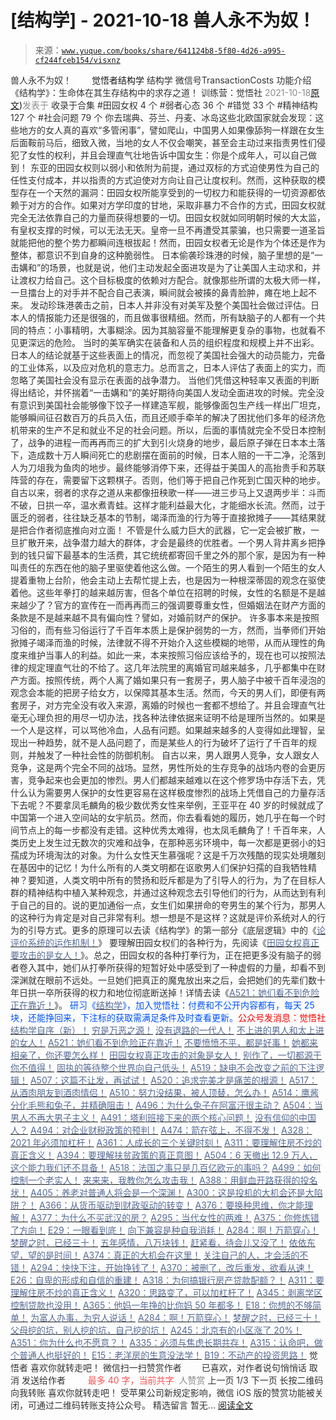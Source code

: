 # [结构学] - 2021-10-18 兽人永不为奴！

> 来源：[`www.yuque.com/books/share/641124b8-5f80-4d26-a995-cf244fceb154/visxnz`](https://www.yuque.com/books/share/641124b8-5f80-4d26-a995-cf244fceb154/visxnz)

<ne-p id="520f42f3293818f927861ebbd5b15da4_p_0" data-lake-id="520f42f3293818f927861ebbd5b15da4_p_0"><ne-text id="u3c6b8dd3" style="color: rgb(51, 51, 51);">兽人永不为奴！</ne-text></ne-p> <ne-p id="3ff80b0c8ef5c25623e9b7d49a14c474" data-lake-id="3ff80b0c8ef5c25623e9b7d49a14c474"><ne-text id="ud7c0ff13" ne-fontsize="12" style="color: rgb(255, 255, 255);">原创</ne-text><ne-text id="ufe15db97" ne-fontsize="14">觉悟者</ne-text><ne-text id="ucc3ebb41" ne-fontsize="14">结构学</ne-text></ne-p> <ne-p id="6ade3852e84237ad75d65e667bcfed18" data-lake-id="6ade3852e84237ad75d65e667bcfed18"><ne-text id="u732b73a6" ne-fontsize="14" ne-bold="true" style="color: rgb(51, 51, 51);">结构学</ne-text></ne-p> <ne-p id="43df2990cc1bcc92d724201f207c7580" data-lake-id="43df2990cc1bcc92d724201f207c7580"><ne-text id="ub15510b0" ne-fontsize="14" style="color: rgb(51, 51, 51);">微信号</ne-text><ne-text id="u3a22fb98" ne-fontsize="14" style="color: rgb(51, 51, 51);">TransactionCosts</ne-text></ne-p> <ne-p id="b098e22602286180ebcf5b7c87c00773" data-lake-id="b098e22602286180ebcf5b7c87c00773"><ne-text id="u1cc3f71d" ne-fontsize="14" style="color: rgb(51, 51, 51);">功能介绍</ne-text><ne-text id="u5978aa06" ne-fontsize="14" style="color: rgb(51, 51, 51);">《结构学》：生命体在其生存结构中的求存之道！ 训练营：觉悟社</ne-text></ne-p> <ne-p id="d5e77f1a22311ccedd16d0b57b4b9156" data-lake-id="d5e77f1a22311ccedd16d0b57b4b9156"><ne-text id="u03242433" style="color: rgb(140, 140, 140);">2021-10-18</ne-text>[<ne-text id="uc6230793" ne-fontsize="14">原文</ne-text>](https://mp.weixin.qq.com/s?__biz=MzIzMDYwOTM0Mg==&mid=2247486536&idx=1&sn=45ef6e757aaf3f91c2a9b2db7eeee714&chksm=e8b19499dfc61d8f7e95fb2acafd93a3db14b7862e725ed342d74ef776806aa08b017017df9d#rd))<ne-text id="u5ca29f77" ne-fontsize="14" style="color: rgb(140, 140, 140);">发表于</ne-text></ne-p> <ne-p id="ffee4561e463ba1b853b1f1b4dbe0429" data-lake-id="ffee4561e463ba1b853b1f1b4dbe0429"><ne-text id="u582823cd" style="color: rgb(51, 51, 51);">收录于合集</ne-text></ne-p> <ne-p id="3d9265c32a277775445be99f3f5b2800" data-lake-id="3d9265c32a277775445be99f3f5b2800"><ne-text id="ua49ccec0" style="color: rgb(51, 51, 51);">#田园女权 4 个</ne-text></ne-p> <ne-p id="cf5225cd1cb5fe2c78cf8839dc5373bf" data-lake-id="cf5225cd1cb5fe2c78cf8839dc5373bf"><ne-text id="ueee637e3" style="color: rgb(51, 51, 51);">#弱者心态 36 个</ne-text></ne-p> <ne-p id="7192ba4f74edb1f9dc65787d66d7aac5" data-lake-id="7192ba4f74edb1f9dc65787d66d7aac5"><ne-text id="uea1b1600" style="color: rgb(51, 51, 51);">#错觉 33 个</ne-text></ne-p> <ne-p id="e3c866c3d16d00aa6205ef4285011e97" data-lake-id="e3c866c3d16d00aa6205ef4285011e97"><ne-text id="ue6043298" style="color: rgb(51, 51, 51);">#精神结构 127 个</ne-text></ne-p> <ne-p id="57eb3c046230df6082e443563f266de6" data-lake-id="57eb3c046230df6082e443563f266de6"><ne-text id="u6cf0d543" style="color: rgb(51, 51, 51);">#社会问题 79 个</ne-text></ne-p> <ne-p id="905f2103afac5a86c20c18035016e0c7" data-lake-id="905f2103afac5a86c20c18035016e0c7"><ne-text id="u8549f7dc" style="color: rgb(51, 51, 51);">你去瑞典、芬兰、丹麦、冰岛这些北欧国家就会发现：这些地方的女人真的喜欢“多管闲事”，譬如爬山，中国男人如果像舔狗一样跟在女生后面鞍前马后，细致入微，当地的女人不仅会嘲笑，甚至会主动过来指责男性们侵犯了女性的权利，并且会理直气壮地告诉中国女生：你是个成年人，可以自己做到！</ne-text></ne-p> <ne-p id="47aee5661bf3eb9cb050980c519d67e2" data-lake-id="47aee5661bf3eb9cb050980c519d67e2"><ne-text id="u66a098b6" style="color: rgb(51, 51, 51);">东亚的田园女权则以弱小和依附为前提，通过双标的方式迫使男性为自己的任性支付成本，并以指责的方式迫使对方向让自己让度权利。然而，这种获取的模型存在一个天然的漏洞：田园女权所能享受到的一切权力和能获得的一切资源都依赖于对方的合作。如果对方学印度的甘地，采取非暴力不合作的方式，田园女权就完全无法依靠自己的力量而获得想要的一切。田园女权就如同明朝时候的大太监，有皇权支撑的时候，可以无法无天。皇帝一旦不再遭受其蒙骗，也只需要一道圣旨就能把他的整个势力都瞬间连根拔起！然而，田园女权者无论是作为个体还是作为整体，都意识不到自身的这种脆弱性。</ne-text></ne-p> <ne-p id="a0abc926f20a118f9a7e9aaacfa9e728" data-lake-id="a0abc926f20a118f9a7e9aaacfa9e728"><ne-text id="u9051dc45" style="color: rgb(51, 51, 51);">日本偷袭珍珠港的时候，脑子里想的是“一击媾和”的场景，也就是说，他们主动发起全面进攻是为了让美国人主动求和，并让渡权力给自己。这个目标极度的依赖对方配合。就像那些所谓的太极大师一样，一旦擂台上的对手并不配合自己表演，瞬间就会被揍的鼻青脸肿，瘫在地上起不来。</ne-text></ne-p> <ne-p id="fd8ebc5d98f19cd936e4a8f37fd5c14d" data-lake-id="fd8ebc5d98f19cd936e4a8f37fd5c14d"><ne-text id="ue8260612" style="color: rgb(51, 51, 51);">发动珍珠港袭击之前，日本人并非没有对美军及整个美国社会做过评估。日本人的情报能力还是很强的，而且做事很精细。然而，所有缺脑子的人都有一个共同的特点：小事精明，大事糊涂。因为其脑容量不能理解更复杂的事物，也就看不见更深远的危险。</ne-text></ne-p> <ne-p id="34665f90f95964ec62da71df8a5b5dd4" data-lake-id="34665f90f95964ec62da71df8a5b5dd4"><ne-text id="u3a235070" style="color: rgb(51, 51, 51);">当时的美军确实在装备和人员的组织程度和规模上并不出彩。日本人的结论就基于这些表面上的情况，而忽视了美国社会强大的动员能力，完备的工业体系，以及应对危机的意志力。总而言之，日本人评估了表面上的实力，而忽略了美国社会没有显示在表面的战争潜力。</ne-text></ne-p> <ne-p id="862fe00e4e73b8fcd2b6940dcdcbabe5" data-lake-id="862fe00e4e73b8fcd2b6940dcdcbabe5"><ne-text id="u18d44791" style="color: rgb(51, 51, 51);">当他们凭借这种轻率又表面的判断得出结论，并怀揣着“一击媾和”的美好期待向美国人发动全面进攻的时候。完全没有意识到美国社会能够像下饺子一样建造军舰，能够像面包生产线一样出厂坦克，能够瞬间征召数百万的兵员入伍，而且还顺手牵羊的解决了困扰他们多年的经济危机带来的生产不足和就业不足的社会问题。所以，后面的事情就完全不受日本控制了，战争的进程一而再再而三的扩大到引火烧身的地步，最后原子弹在日本本土落下，造成数十万人瞬间死亡的悲剧摆在面前的时候，日本人赔的一干二净，沦落到人为刀俎我为鱼肉的地步。最终能够消停下来，还得益于美国人的高抬贵手和苏联阵营的存在，需要留下这颗棋子。否则，他们等于把自己作死到亡国灭种的地步。</ne-text></ne-p> <ne-p id="789a71795100d9020d5a5076c8da14bb" data-lake-id="789a71795100d9020d5a5076c8da14bb"><ne-text id="ubcaba1a4" style="color: rgb(51, 51, 51);">自古以来，弱者的求存之道从来都像扭秧歌一样——进三步马上又退两步半：斗而不破，日拱一卒，温水煮青蛙。这样才能利益最大化，才能细水长流。然而，过于匮乏的弱者，往往缺乏基本的节制，竭泽而渔的行为等于直接掀摊子——其结果就是把合作者彻底推向对立面！</ne-text></ne-p> <ne-p id="259851213ded0ca26ba3b326de72fcab" data-lake-id="259851213ded0ca26ba3b326de72fcab"><ne-text id="u52b53b0f" style="color: rgb(51, 51, 51);">不管是什么威力巨大的武器，它一定会被扩散，一旦扩散开来，战争潜力越大的群体，才会是最终的优胜者。一个男人背井离乡把挣到的钱只留下最基本的生活费，其它统统都寄回千里之外的那个家，是因为有一种叫责任的东西在他的脑子里驱使着他这么做。一个陌生的男人看到一个陌生的女人提着重物上台阶，他会主动上去帮忙提上去，也是因为一种根深蒂固的观念在驱使着他。这些年拳打的越来越厉害，但各个单位在招聘的时候，女性的名额是不是越来越少了？官方的宣传在一而再再而三的强调要尊重女性，但婚姻法在财产方面的条款是不是越来越不具有偏向性？譬如，对婚前财产的保护。</ne-text></ne-p> <ne-p id="68d37addf7a422390876ea94821323d1" data-lake-id="68d37addf7a422390876ea94821323d1"><ne-text id="u12ef98c9" style="color: rgb(51, 51, 51);">许多事本来是按照习俗的，而有些习俗运行了千百年本质上是保护弱势的一方，然而，当拳师们开始掀摊子竭泽而渔的时候，法律就不得不开始介入这些模糊的地带，从而从理性的角度来维护当事人的利益。如此一来，本来按照习俗应该给予的，现在也可以按照法律的规定理直气壮的不给了。这几年法院里的离婚官司越来越多，几乎都集中在财产方面。按照传统，两个人离了婚如果只有一套房子，男人脑子中被千百年浸泡的观念会本能的把房子给女方，以保障其基本生活。然而，今天的男人们，即便有两套房子，对方完全没有收入来源，离婚的时候也一套都不想给了。并且会理直气壮毫无心理负担的用尽一切办法，找各种法律依据来证明不给是理所当然的。如果是一个人是这样，可以骂他冷血，人品有问题。如果越来越多的人变得如此理智，呈现出一种趋势，就不是人品问题了，而是某些人的行为破坏了运行了千百年的规则，并触发了一种社会性的防御机制。</ne-text></ne-p> <ne-p id="abc50ed33234a94d1199fd82516436ce" data-lake-id="abc50ed33234a94d1199fd82516436ce"><ne-text id="u606a34c5" style="color: rgb(51, 51, 51);">自古以来，男人跟男人竞争，女人跟女人竞争，这是两个完全不同的战场。显然，男性所处的生存竞争的战场内卷的会更厉害，竞争起来也会更加的惨烈。男人们都越来越难以在这个修罗场中存活下去，凭什么认为需要男人保护的女性更容易在这样极度惨烈的战场上凭借自己的力量存活下去呢？不要拿凤毛麟角的极少数优秀女性来举例，王亚平在 40 岁的时候就成了中国第一个进入空间站的女宇航员。然而，你去看看她的履历，她几乎在每一个时间节点上的每一步都没有走错。这种优秀太难得，也太凤毛麟角了！千百年来，人类历史上发生过无数次的灾难和战争，在那种恶劣环境中，每一次都是更弱小的妇孺成为环境淘汰的对象。为什么女性天生慕强呢？这是千万次残酷的现实处境雕刻在基因中的记忆！为什么所有的人类文明都在讴歌男人们保护妇孺的自我牺牲精神？要知道，人类文明中所有的赞扬和贬斥都是为了引导人的行为，为了在目标人群的精神结构中植入某种观念，并通过这种观念去引导他们的行为，从而达到有利于自己的目的。说的更加通俗一点，女生们如果拼命的夸男生的某个行为，那男人的这种行为肯定是对自己非常有利。想一想是不是这样？这就是评价系统对人的行为的引导方式。更多的原理可以去读《结构学》的第一部分《底层逻辑》中的《</ne-text>[<ne-text id="u07577eb5" style="color: rgb(87, 107, 149);">论评价系统的运作机制！</ne-text>](http://mp.weixin.qq.com/s?__biz=MzA3ODI4NTY4OQ==&mid=2247483710&idx=1&sn=2ed8b6363c318f66305632ccfdadeb87&chksm=9f445f28a833d63e0516a5103c32c0f0192e5813eac611b6de622b5465acf7de111fa6dc6d71&scene=21#wechat_redirect)<ne-text id="ub21dffb3" style="color: rgb(51, 51, 51);">》</ne-text></ne-p> <ne-p id="b4b6b098131a7d3e9da27bb09bd82a64" data-lake-id="b4b6b098131a7d3e9da27bb09bd82a64"><ne-text id="u8972ad63" style="color: rgb(51, 51, 51);">要理解田园女权们的各种行为，先阅读《</ne-text>[<ne-text id="ucd7a6b30" style="color: rgb(87, 107, 149);">田园女权真正要攻击的是女人！</ne-text>](http://mp.weixin.qq.com/s?__biz=MzAxNDk1NjI2Mw==&mid=2247487211&idx=1&sn=66dfa851bc5834349c01d97de1a6cd74&chksm=9b8a2d63acfda475f9544ecfc09ce9eaa83542649cc68d3cfd5f9a0ef4c61eb1e997157b0605&scene=21#wechat_redirect)<ne-text id="u51acfe1a" style="color: rgb(51, 51, 51);">》。总之，田园女权的各种打拳行为，正在把更多没有脑子的弱者卷入其中，她们从打拳所获得的短暂好处中感受到了一种虚假的力量，却看不到深渊就在眼前不远处。一旦她们把真正的魔鬼放出来之后，会把她们的先辈们数十年日拱一卒所获得的权力和地位彻底断送掉！详情去读《</ne-text>[<ne-text id="u78f469f0" style="color: rgb(87, 107, 149);">A521：她们看不到危险正在靠近！</ne-text>](http://mp.weixin.qq.com/s?__biz=MzIzMDYwOTM0Mg==&mid=2247486519&idx=1&sn=7520068e7c48a1681d579d115c2b86e8&chksm=e8b194e6dfc61df026b3e05bc3a7c14cd5a27fcb52592279d06186ac692d653c7f7c2b64f491&scene=21#wechat_redirect)<ne-text id="u89fb8f24" style="color: rgb(51, 51, 51);">》。</ne-text></ne-p> <ne-p id="40ccf6a0b77bb28919d15e80a4eb7be3" data-lake-id="40ccf6a0b77bb28919d15e80a4eb7be3"><ne-text id="u18b197ed" ne-bold="true" style="color: rgb(0, 82, 255);">研习《</ne-text>[<ne-text id="uec144856" ne-bold="true" style="color: rgb(87, 107, 149);">结构学</ne-text>](https://mp.weixin.qq.com/mp/appmsgalbum?action=getalbum&album_id=1318317199878225920&__biz=MzAxNDk1NjI2Mw==#wechat_redirect)<ne-text id="u08a2d057" ne-bold="true" style="color: rgb(0, 82, 255);">》，加入觉悟社：付费和不公开内容都有，每天 25 块，还能挣回来，下注标的获取需满足条件及时查看更新。</ne-text><ne-text id="ued3d86d7" ne-bold="true" style="color: rgb(255, 0, 0);">公众号发消息：觉悟社</ne-text></ne-p>  <ne-p id="cb8f20e1385cfcf7f0f9695633a61917" data-lake-id="cb8f20e1385cfcf7f0f9695633a61917"><ne-card data-card-name="image" data-card-type="inline" id="qqoeN" data-event-boundary="card" style="color: rgb(51, 51, 51);"><ne-p id="19a054a825e597b21049b3f4bfafa091" data-lake-id="19a054a825e597b21049b3f4bfafa091">[<ne-text id="u46411bc8" ne-bold="true" style="color: rgb(87, 107, 149);">结构学自序（新）！</ne-text>](http://mp.weixin.qq.com/s?__biz=MzIzMDYwOTM0Mg==&mid=2247485283&idx=1&sn=aa2b8554b8e5040f8f959636feaa06a3&chksm=e8b19fb2dfc616a430aa381b8da0815311244e694a69809cd92d0602ac34cfe5f1f419b3745e&scene=21#wechat_redirect)</ne-p> <ne-p id="f6c1c9032333ae01fdd830d4a4cacee2" data-lake-id="f6c1c9032333ae01fdd830d4a4cacee2">[<ne-text id="u82f852c7" style="color: rgb(87, 107, 149);">穷是万恶之源！</ne-text>](http://mp.weixin.qq.com/s?__biz=MzAxNDk1NjI2Mw==&mid=2247483823&idx=1&sn=e54ebe9891b302dc0bf1815c76ccf8b7&chksm=9b8a2227acfdab31a05e273addd9159d4b8263d58d3c58bf214841c8189157519719c3427306&scene=21#wechat_redirect)</ne-p> <ne-p id="2aa542ac7319beb7f087bc61a94f5fa6" data-lake-id="2aa542ac7319beb7f087bc61a94f5fa6">[<ne-text id="u4db026fe" style="color: rgb(87, 107, 149);">没有退路的一代人！</ne-text>](http://mp.weixin.qq.com/s?__biz=MzAxNDk1NjI2Mw==&mid=2247486533&idx=1&sn=a0d5cce0656aad467148e0642eb85a00&chksm=9b8a2fcdacfda6db79857186e953a089baf1fb678b2b071cf101c5a26e7fb9768474c94243ca&scene=21#wechat_redirect)</ne-p> <ne-p id="d4540c6808fc13a2947d3db96e427402" data-lake-id="d4540c6808fc13a2947d3db96e427402">[<ne-text id="u1b018c90" style="color: rgb(87, 107, 149);">不上进的男人和太上进的女人！</ne-text>](http://mp.weixin.qq.com/s?__biz=MzIzMDYwOTM0Mg==&mid=2247486430&idx=1&sn=7f5bc0b0990883a4e2fb5b7206bec905&chksm=e8b1930fdfc61a190d76241bf61a10a6a911a18c1dd3e7636ad78e4373d683a94e91b7e7ce7d&scene=21#wechat_redirect)</ne-p> <ne-p id="5b842cb28d12eeed2bb2b6a02e4c042f" data-lake-id="5b842cb28d12eeed2bb2b6a02e4c042f">[<ne-text id="u3459c2fc" style="color: rgb(87, 107, 149);">A521：她们看不到危险正在靠近！</ne-text>](http://mp.weixin.qq.com/s?__biz=MzIzMDYwOTM0Mg==&mid=2247486519&idx=1&sn=7520068e7c48a1681d579d115c2b86e8&chksm=e8b194e6dfc61df026b3e05bc3a7c14cd5a27fcb52592279d06186ac692d653c7f7c2b64f491&scene=21#wechat_redirect)</ne-p> <ne-p id="88524866765165fe59082d8c510b1b76" data-lake-id="88524866765165fe59082d8c510b1b76">[<ne-text id="u77c92250" ne-bold="true" style="color: rgb(87, 107, 149);">不要愤愤不平，都是好事！</ne-text>](http://mp.weixin.qq.com/s?__biz=MzAxNDk1NjI2Mw==&mid=2247487130&idx=1&sn=b21138d85455f5692aaf039038c78342&chksm=9b8a2d12acfda404a2b67fe4d446ee0f2805ad64a8b8004902934600fd731191e140df6ac19a&scene=21#wechat_redirect)</ne-p> <ne-p id="e31932e56ae96c69380d507d90dd03c8" data-lake-id="e31932e56ae96c69380d507d90dd03c8">[<ne-text id="u719d1491" ne-bold="true" style="color: rgb(87, 107, 149);">她都来相亲了，你还要怎么样！</ne-text>](http://mp.weixin.qq.com/s?__biz=MzAxNDk1NjI2Mw==&mid=2247486952&idx=1&sn=698aec6916d2eca5e758c25c4c634346&chksm=9b8a2e60acfda776b80a4f2f0d5c2fe4921fc821cdf029fa9d2fdc52fd708fc5a0b980d5d3d0&scene=21#wechat_redirect)</ne-p> <ne-p id="93e0de5471fec593789339295441d6e2" data-lake-id="93e0de5471fec593789339295441d6e2">[<ne-text id="uad4a2e0e" ne-bold="true" style="color: rgb(87, 107, 149);">田园女权真正攻击的对象是女人！</ne-text>](http://mp.weixin.qq.com/s?__biz=MzIzMDYwOTM0Mg==&mid=2247486412&idx=1&sn=5dd3e8b2a759838d739e6d61ebab2eab&chksm=e8b1931ddfc61a0bf6f81cd2a9a9232ea8ce86528a8eea66c6635180e8678b819ebb38b4cb86&scene=21#wechat_redirect)</ne-p> <ne-p id="016f4ebe49c5c8f54ebd6f37720d2238" data-lake-id="016f4ebe49c5c8f54ebd6f37720d2238">[<ne-text id="ubcdeb459" style="color: rgb(87, 107, 149);">别作了，一切都源于你不值得！</ne-text>](http://mp.weixin.qq.com/s?__biz=MzAxNDk1NjI2Mw==&mid=2247487357&idx=1&sn=3df05b7beafcc5bc3a2a8b13a35a83f3&chksm=9b8a2cf5acfda5e3d08ca0ed106138607bcb749c1d75aa618e5379a3266e27cdacc314e9b9a8&scene=21#wechat_redirect)</ne-p> <ne-p id="69bab750649eef664ef42764407e33e9" data-lake-id="69bab750649eef664ef42764407e33e9">[<ne-text id="uc7e7ab38" style="color: rgb(87, 107, 149);">固执的等待整个世界向自己低头！</ne-text>](http://mp.weixin.qq.com/s?__biz=MzAxNDk1NjI2Mw==&mid=2247487344&idx=1&sn=0b84fd239a735b8812da59b4fa02d8a0&chksm=9b8a2cf8acfda5ee8d1ed539a156c7708bbc3a6ee16627a28389bebd338c072ba28e05c95c4f&scene=21#wechat_redirect)</ne-p> <ne-p id="374bf390f8d482f8df5d3e6c80ebaf44" data-lake-id="374bf390f8d482f8df5d3e6c80ebaf44">[<ne-text id="u24abbf91" ne-bold="true" style="color: rgb(87, 107, 149);">A519：缺电不会改变之前的下注逻辑！</ne-text>](http://mp.weixin.qq.com/s?__biz=MzIzMDYwOTM0Mg==&mid=2247486508&idx=1&sn=6fac0f23979fa74983528cb090ad205b&chksm=e8b194fddfc61deb6982573c047fb47cb7af702e87111a0498e1cdc4676b6baf3cc5143f9c92&scene=21#wechat_redirect)</ne-p> <ne-p id="43e5a5a4fbbac9700e66719a025482e7" data-lake-id="43e5a5a4fbbac9700e66719a025482e7">[<ne-text id="ue4efc488" ne-bold="true" style="color: rgb(87, 107, 149);">A507：这篇不让发，再试试！</ne-text>](http://mp.weixin.qq.com/s?__biz=MzIzMDYwOTM0Mg==&mid=2247486381&idx=1&sn=ff54feb308d92ab0329957d3b1e6ffe0&chksm=e8b1937cdfc61a6a551fd5459a063cf08ee00693e3d52e5691d3df22e0bbc5b91618b9ead52e&scene=21#wechat_redirect)</ne-p> <ne-p id="def7045e583b48b490a09e96fa1c051b" data-lake-id="def7045e583b48b490a09e96fa1c051b">[<ne-text id="u153676dc" style="color: rgb(87, 107, 149);">A520：追求完美才是痛苦的根源！</ne-text>](http://mp.weixin.qq.com/s?__biz=MzIzMDYwOTM0Mg==&mid=2247486514&idx=1&sn=292fe5d187ae1a608bf27b41c0032170&chksm=e8b194e3dfc61df5349e9ce26712a8e2137ddccca9f0808bcecedbc3add382b226d67e3c73c4&scene=21#wechat_redirect)</ne-p> <ne-p id="7adfe8c314a542128b511e077ec8e266" data-lake-id="7adfe8c314a542128b511e077ec8e266">[<ne-text id="u5063178f" style="color: rgb(87, 107, 149);">A517：从酒肉朋友到酒肉情侣！</ne-text>](http://mp.weixin.qq.com/s?__biz=MzAxNDk1NjI2Mw==&mid=2247487217&idx=1&sn=5defa9de19a22d6bea269defa65b4b91&chksm=9b8a2d79acfda46fa1fe57755d52f85dba61aa31fdeed8e400ef0f92459388da9ae86b7b6273&scene=21#wechat_redirect)</ne-p> <ne-p id="56b10e60ece01b11f806499b8d85b299" data-lake-id="56b10e60ece01b11f806499b8d85b299">[<ne-text id="u609dcd3f" style="color: rgb(87, 107, 149);">A510：努力没结果，被人顶替，怎么办！</ne-text>](http://mp.weixin.qq.com/s?__biz=MzAxNDk1NjI2Mw==&mid=2247487202&idx=1&sn=c4c18c5c793a47e31cd7267152a78d1f&chksm=9b8a2d6aacfda47c47394eb5cbb97fc6233fb7258c0408026e518018a6af33da141b1b0a2bfa&scene=21#wechat_redirect)</ne-p> <ne-p id="8ef6967dc66a3b8ad50c3487883787d7" data-lake-id="8ef6967dc66a3b8ad50c3487883787d7">[<ne-text id="ua3da1dce" style="color: rgb(87, 107, 149);">A514：鹰酱分化毛熊和兔子，并精确阻击！</ne-text>](http://mp.weixin.qq.com/s?__biz=MzIzMDYwOTM0Mg==&mid=2247486421&idx=1&sn=c114599b4fd1016c7f539fca526fe91c&chksm=e8b19304dfc61a127301df6303aedbeace66275a179f7db025e56f2326917c273d443eab53e6&scene=21#wechat_redirect)</ne-p> <ne-p id="50004614143f344ffcaff6c9c8eecbaa" data-lake-id="50004614143f344ffcaff6c9c8eecbaa">[<ne-text id="u3c294b05" ne-bold="true" style="color: rgb(87, 107, 149);">A496：为什么兔子在阿富汗很主动？</ne-text>](http://mp.weixin.qq.com/s?__biz=MzIzMDYwOTM0Mg==&mid=2247486278&idx=1&sn=40d09857088bebd3c70bec1c7a500f06&chksm=e8b19397dfc61a810125242c8e395330f934390eb50bd54053ecd3f31ddc91de4e429c0f693a&scene=21#wechat_redirect)</ne-p> <ne-p id="b407e7a6ac1928371975c31146e78b92" data-lake-id="b407e7a6ac1928371975c31146e78b92">[<ne-text id="u0e1375ed" style="color: rgb(87, 107, 149);">A504：当男人不再大男子主义！</ne-text>](http://mp.weixin.qq.com/s?__biz=MzAxNDk1NjI2Mw==&mid=2247487148&idx=1&sn=5151b292f8f882fe9f87aabf52be08df&chksm=9b8a2d24acfda432b5803c25c0c83a4cbfc80a7c83ffd044b72bedc5e32d9670054d861705cf&scene=21#wechat_redirect)</ne-p> <ne-p id="6d6273ada517e013b58734379f28897e" data-lake-id="6d6273ada517e013b58734379f28897e">[<ne-text id="ufaa4fe2a" style="color: rgb(87, 107, 149);">A491：塔利班接下来的两个核心问题！</ne-text>](http://mp.weixin.qq.com/s?__biz=MzIzMDYwOTM0Mg==&mid=2247486219&idx=1&sn=8f77517f0244ba31f7eb28e2676e17cd&chksm=e8b193dadfc61acc6d9e6029653aac696f132efc24d3b28f983ba8e4ada269ac887e6165d837&scene=21#wechat_redirect)</ne-p> <ne-p id="81b9eea441ade1219b559b54bc40c4af" data-lake-id="81b9eea441ade1219b559b54bc40c4af">[<ne-text id="u45ed6a95" ne-bold="true" style="color: rgb(87, 107, 149);">没有信仰的中国人？</ne-text>](http://mp.weixin.qq.com/s?__biz=MzIzMDYwOTM0Mg==&mid=2247486407&idx=1&sn=9a80a9025d4d375b279e55be877a62d8&chksm=e8b19316dfc61a00b5b914a5a63d952874bd62283d40c73574940eb7bfb73a25be2e8f2d82b3&scene=21#wechat_redirect)</ne-p> <ne-p id="3548c1a1f7b0fdf994bff868b39c19bf" data-lake-id="3548c1a1f7b0fdf994bff868b39c19bf">[<ne-text id="u391a6155" ne-bold="true" style="color: rgb(87, 107, 149);">A494：对企业财税政策的预判！</ne-text>](http://mp.weixin.qq.com/s?__biz=MzIzMDYwOTM0Mg==&mid=2247486230&idx=1&sn=5fa67e9065c3feae6264765838772136&chksm=e8b193c7dfc61ad15311f10ab8265d667f31cc2e11e404476afbc0310d6ee71e5f1167faf78f&scene=21#wechat_redirect)</ne-p> <ne-p id="03ea28d8800d43ad5318a67257dc3777" data-lake-id="03ea28d8800d43ad5318a67257dc3777">[<ne-text id="u1bc0382a" ne-bold="true" style="color: rgb(87, 107, 149);">A474：箭在弦上，不得不发！</ne-text>](http://mp.weixin.qq.com/s?__biz=MzIzMDYwOTM0Mg==&mid=2247486092&idx=1&sn=d93b0ab35ba2828a708658dbd2e5ad9b&chksm=e8b1925ddfc61b4b12bc1b6a7e7e25a2fe7ff149b1c4f64810b2a5eefa97b8dc1bd1899dcf00&scene=21#wechat_redirect)</ne-p> <ne-p id="758e57880e611308cfcd04a06e8772f1" data-lake-id="758e57880e611308cfcd04a06e8772f1">[<ne-text id="ub478c7b4" ne-bold="true" style="color: rgb(87, 107, 149);">A328：2021 年必须加杠杆！</ne-text>](http://mp.weixin.qq.com/s?__biz=MzIzMDYwOTM0Mg==&mid=2247485087&idx=1&sn=24d72f6a71bddb8954a03be5db246538&chksm=e8b19e4edfc617587a8ae645885a89ab8c3c6f67730a026d9c7c9a94ab3051ca480302147fc0&scene=21#wechat_redirect)</ne-p> <ne-p id="5a9070567ecc9b53c4ef76aa51115f87" data-lake-id="5a9070567ecc9b53c4ef76aa51115f87">[<ne-text id="ub5de550d" ne-bold="true" style="color: rgb(87, 107, 149);">A361：人成长的三个关键时刻！</ne-text>](http://mp.weixin.qq.com/s?__biz=MzAxNDk1NjI2Mw==&mid=2247486472&idx=1&sn=8b46d73659ff81e3d7bd544e1718a94f&chksm=9b8a2f80acfda69601b059cb0180f8841eda098200c32c84ad6430bb8fbe33a9021fa7890344&scene=21#wechat_redirect)</ne-p> <ne-p id="f4f6a3c99722b4dfbfbe53cf67607558" data-lake-id="f4f6a3c99722b4dfbfbe53cf67607558">[<ne-text id="uaa858ece" ne-bold="true" style="color: rgb(87, 107, 149);">A311：要理解住房不炒的真正含义！</ne-text>](http://mp.weixin.qq.com/s?__biz=MzIzMDYwOTM0Mg==&mid=2247484959&idx=1&sn=090583ec50bfd9febec1de463c2672f6&chksm=e8b19ecedfc617d8629080f6745c8de013cfe875de26eef6767b2d5c10782650223ed15f807b&scene=21#wechat_redirect)</ne-p> <ne-p id="0810eb28602c6febf080404d5e6eab75" data-lake-id="0810eb28602c6febf080404d5e6eab75">[<ne-text id="ud1c561e7" ne-bold="true" style="color: rgb(87, 107, 149);">A394：要理解扶贫政策的真正意图！</ne-text>](http://mp.weixin.qq.com/s?__biz=MzIzMDYwOTM0Mg==&mid=2247485502&idx=1&sn=fffb9911cefa626e6fbcb9c416c1eb98&chksm=e8b190efdfc619f9b0e42f3c3d5d79c17df1619bad2b1bddd6a482242b583ee46d8a79a245e6&scene=21#wechat_redirect)</ne-p> <ne-p id="1a1534f5340a86a301cd3eb3e476a440" data-lake-id="1a1534f5340a86a301cd3eb3e476a440">[<ne-text id="ucd1733c3" ne-bold="true" style="color: rgb(87, 107, 149);">A504：6 天撤出 12.9 万人，这个能力我们还不具备！</ne-text>](http://mp.weixin.qq.com/s?__biz=MzIzMDYwOTM0Mg==&mid=2247486364&idx=1&sn=c54714ffeaa4122f08d8ec0c2decb740&chksm=e8b1934ddfc61a5b943cbe55dfc7211561e7d78f163246c3dcfd08325b004bc6d9ee6efbaebf&scene=21#wechat_redirect)</ne-p> <ne-p id="15ee6ab82152c0ef49697cdd50d60dec" data-lake-id="15ee6ab82152c0ef49697cdd50d60dec">[<ne-text id="u04ddb410" style="color: rgb(87, 107, 149);">A518：法国之事只是几百亿欧元的事吗？</ne-text>](http://mp.weixin.qq.com/s?__biz=MzIzMDYwOTM0Mg==&mid=2247486440&idx=1&sn=5f04c2242b53a3f7d3deacdbfa4fab19&chksm=e8b19339dfc61a2fad7247d7e60502508f330e9721943077c715de77bd240be910edc9c1f724&scene=21#wechat_redirect)</ne-p> <ne-p id="14ffc6dbde20d95a37ff3890cea75526" data-lake-id="14ffc6dbde20d95a37ff3890cea75526">[<ne-text id="ue2bdae93" style="color: rgb(87, 107, 149);">A499：如何控制一个老实人！</ne-text>](http://mp.weixin.qq.com/s?__biz=MzIzMDYwOTM0Mg==&mid=2247486301&idx=1&sn=f4bfec024d8688c8555dd21b85deea31&chksm=e8b1938cdfc61a9a1e2d8a8fa37d495cf337bc34215939caced14a58dd32b46ad59646d0e928&scene=21#wechat_redirect)</ne-p> <ne-p id="9ad06daf1b308011912daf02b3d70077" data-lake-id="9ad06daf1b308011912daf02b3d70077">[<ne-text id="u16dcc3b1" style="color: rgb(87, 107, 149);">来来来，我教你怎么攻击我！</ne-text>](http://mp.weixin.qq.com/s?__biz=MzIzMDYwOTM0Mg==&mid=2247486306&idx=1&sn=f48e33b5940f74a11011debfe3e5c8a2&chksm=e8b193b3dfc61aa53a82eeb81220ce252b0667925a9479e4d6a215e2b43244ba91c58e934264&scene=21#wechat_redirect)</ne-p> <ne-p id="b1602387706309a70e9d8f68b93ab4e8" data-lake-id="b1602387706309a70e9d8f68b93ab4e8">[<ne-text id="ud0f7c835" style="color: rgb(87, 107, 149);">A388：用鲜血开路获得的投名状！</ne-text>](http://mp.weixin.qq.com/s?__biz=MzIzMDYwOTM0Mg==&mid=2247485591&idx=1&sn=a8443453e3caf1f201006eeec8e6e539&chksm=e8b19046dfc61950e63e29bb93049ce90b3228913e9ecee99a2f01b8fdda7cd8966a054241a9&scene=21#wechat_redirect)</ne-p> <ne-p id="537d4da029306ba1d0a2bf5707bc802f" data-lake-id="537d4da029306ba1d0a2bf5707bc802f">[<ne-text id="uc404106c" style="color: rgb(87, 107, 149);">A405：养老对普通人将会是一个深渊！</ne-text>](http://mp.weixin.qq.com/s?__biz=MzIzMDYwOTM0Mg==&mid=2247485587&idx=1&sn=f00402b3fdc5062ee5c5382295ac4dcb&chksm=e8b19042dfc619546bf0a0905d2733d900b7594f1564f1fa7528399053b93dc53f4d14c009fb&scene=21#wechat_redirect)</ne-p> <ne-p id="c837ad9ec3dfe177590ea45cd860e4ee" data-lake-id="c837ad9ec3dfe177590ea45cd860e4ee">[<ne-text id="u2f8ef24a" ne-bold="true" style="color: rgb(87, 107, 149);">A300：这是投机的大机会还是大陷阱？！</ne-text>](http://mp.weixin.qq.com/s?__biz=MzIzMDYwOTM0Mg==&mid=2247484882&idx=1&sn=b103029f41e3aede94e1a45d035cd9ac&chksm=e8b19d03dfc614153863f37ca3f9204b451e2c02ad5ca8680c120e2458e628e5329c76b2d42c&scene=21#wechat_redirect)</ne-p> <ne-p id="e588d8a0181718e02d78160b8b6fbab9" data-lake-id="e588d8a0181718e02d78160b8b6fbab9">[<ne-text id="uac4243d9" ne-bold="true" style="color: rgb(87, 107, 149);">A366：从货币驱动到财政驱动的转变！</ne-text>](http://mp.weixin.qq.com/s?__biz=MzIzMDYwOTM0Mg==&mid=2247485347&idx=1&sn=a916df57ddc7230366719fbecc6c1704&chksm=e8b19f72dfc61664fd99844bfe3ffffb5d6f088807c84d99f11ddbc7410b2eed67bc4c615d53&scene=21#wechat_redirect)</ne-p> <ne-p id="79d6d5f3825004647b14da8a8af60c49" data-lake-id="79d6d5f3825004647b14da8a8af60c49">[<ne-text id="u5d0610dc" style="color: rgb(87, 107, 149);">A376：要换种思维，你才能理解！</ne-text>](http://mp.weixin.qq.com/s?__biz=MzAxNDk1NjI2Mw==&mid=2247486529&idx=1&sn=3a50ada30a5ae0448d686c6a0c809919&chksm=9b8a2fc9acfda6df5e9243deb6e9df9a7cc0912eabd0a9c00322d42ed4c25c2daedc8de6b6ca&scene=21#wechat_redirect)</ne-p> <ne-p id="1d1c0e94da6fd7a633b6dcea14c58729" data-lake-id="1d1c0e94da6fd7a633b6dcea14c58729">[<ne-text id="u44e56231" ne-bold="true" style="color: rgb(87, 107, 149);">A377：为什么不买武汉的房？</ne-text>](http://mp.weixin.qq.com/s?__biz=MzIzMDYwOTM0Mg==&mid=2247485413&idx=1&sn=1f3339540496eb9e5ea109d8530f29dc&chksm=e8b19f34dfc6162225a694c1c2443d73b51bf6ca8dc53d4c18a30e6e2191e250967e711db589&scene=21#wechat_redirect)</ne-p> <ne-p id="baca8d16461850139fc991e59f984f22" data-lake-id="baca8d16461850139fc991e59f984f22">[<ne-text id="u9dbb13aa" ne-bold="true" style="color: rgb(87, 107, 149);">A295：当代女性的两难！</ne-text>](http://mp.weixin.qq.com/s?__biz=MzIzMDYwOTM0Mg==&mid=2247484854&idx=1&sn=6851afe306f7b89d23728018ea32b7f2&chksm=e8b19d67dfc61471955b15021ac11c5fff9f1607977e9df1bd2bbfabc2deb3dea5c98e369c55&scene=21#wechat_redirect)</ne-p> <ne-p id="dbffb6ec3d3959c3af2b763534b08cf5" data-lake-id="dbffb6ec3d3959c3af2b763534b08cf5">[<ne-text id="u173f5ce7" ne-bold="true" style="color: rgb(87, 107, 149);">A375：你修炼错了方向！</ne-text>](http://mp.weixin.qq.com/s?__biz=MzIzMDYwOTM0Mg==&mid=2247485407&idx=1&sn=9febe7868b7205ac865541d88423d9b9&chksm=e8b19f0edfc61618c7f22fb7bf48181c5f974463c5d3a8849b0f76b96eeac73b0dd074ea4737&scene=21#wechat_redirect)</ne-p> <ne-p id="6ba4a50fadf0a700be1d82e55276250c" data-lake-id="6ba4a50fadf0a700be1d82e55276250c">[<ne-text id="ud97db53f" ne-bold="true" style="color: rgb(87, 107, 149);">E29：一眼看到底！</ne-text>](http://mp.weixin.qq.com/s?__biz=MzIzMDYwOTM0Mg==&mid=2247485301&idx=1&sn=dc6dd50c5d742ea51ce9e394de25351a&chksm=e8b19fa4dfc616b26734c3619c6fa664474fa478d2764c3370dde41d19f6035edc05f9f191e8&scene=21#wechat_redirect)</ne-p> <ne-p id="fda31cb516d0378baf9b7665eaa9c0ad" data-lake-id="fda31cb516d0378baf9b7665eaa9c0ad">[<ne-text id="u5f4eb5c0" style="color: rgb(87, 107, 149);">向下兼容是种自我消耗！</ne-text>](http://mp.weixin.qq.com/s?__biz=MzAxNDk1NjI2Mw==&mid=2247486535&idx=1&sn=e87304f3a33f1cd0425186362901eb04&chksm=9b8a2fcfacfda6d92af7f3b026ef129368c01361e40f2db3be32500a1e68fb99f1f35ec22a6b&scene=21#wechat_redirect)</ne-p> <ne-p id="499132456bf634b553beaecca059f46c" data-lake-id="499132456bf634b553beaecca059f46c">[<ne-text id="ua8b4eca9" ne-bold="true" style="color: rgb(87, 107, 149);">A284：啊！万箭穿心！</ne-text>](http://mp.weixin.qq.com/s?__biz=MzAxNDk1NjI2Mw==&mid=2247486135&idx=1&sn=e950149b9b9147e9199cfc6093605950&chksm=9b8a293facfda029419b911d4b4fa91c73bbaf695b206df2cf15124d843f4bf4b80673baa394&scene=21#wechat_redirect)</ne-p> <ne-p id="887c0933ba6da585b3001253b2cd7be8" data-lake-id="887c0933ba6da585b3001253b2cd7be8">[<ne-text id="ue25e9665" ne-bold="true" style="color: rgb(87, 107, 149);">梦醒之时，已经三十！</ne-text>](http://mp.weixin.qq.com/s?__biz=MzIzMDYwOTM0Mg==&mid=2247484378&idx=1&sn=e3a058584a13d7a5267315113964280d&chksm=e8b19b0bdfc6121df4af4b77d2d826fd0f4132ccfdee48132ce8cf86eb1ba45b898be83d1dc7&scene=21#wechat_redirect)</ne-p> <ne-p id="b73f060e1603844f53b7a89240a6f66c" data-lake-id="b73f060e1603844f53b7a89240a6f66c">[<ne-text id="u6c62f5b9" style="color: rgb(87, 107, 149);">五年感情，八万块钱！</ne-text>](http://mp.weixin.qq.com/s?__biz=MzIzMDYwOTM0Mg==&mid=2247484317&idx=1&sn=b22f9fb2e3c084e427a5e3e9895be99a&chksm=e8b19b4cdfc6125adf3ea3b0d2b72a121f38e8ba26e43abc48edff900327ce3e7464b944cafb&scene=21#wechat_redirect)</ne-p> <ne-p id="56e0a9834d1253332c3f792831b3941f" data-lake-id="56e0a9834d1253332c3f792831b3941f">[<ne-text id="u1d5835f4" style="color: rgb(87, 107, 149);">赶紧看，待会儿又没了！</ne-text>](http://mp.weixin.qq.com/s?__biz=MzAxNDk1NjI2Mw==&mid=2247486485&idx=1&sn=59010caa3e68d45d1ae578d4ab76a4db&chksm=9b8a2f9dacfda68b06ee592a02eead0f174b54fa7501f4c0f4221f3c6fff0c625e90a7675460&scene=21#wechat_redirect)</ne-p> <ne-p id="c4e5bf326a1fd1db26ab9a5135a3d5df" data-lake-id="c4e5bf326a1fd1db26ab9a5135a3d5df">[<ne-text id="u29693731" ne-bold="true" style="color: rgb(87, 107, 149);">依依东望，望的是时间！</ne-text>](http://mp.weixin.qq.com/s?__biz=MzIzMDYwOTM0Mg==&mid=2247483860&idx=1&sn=b5b01ae82ff764ce2806251e3f2a809f&chksm=e8b19905dfc61013607735eb7782299c9a4d7a39a8b15a7b46182ef20eda3ffe9f6ed6337e1f&scene=21#wechat_redirect)</ne-p> <ne-p id="06ae7c4bfebb0b976ddbb6bbaf4ffdd4" data-lake-id="06ae7c4bfebb0b976ddbb6bbaf4ffdd4">[<ne-text id="u5d64c8d2" ne-bold="true" style="color: rgb(87, 107, 149);">A374：真正的大机会在这里！</ne-text>](http://mp.weixin.qq.com/s?__biz=MzIzMDYwOTM0Mg==&mid=2247485401&idx=1&sn=100967c02c0754759ec4ea0ef8706c29&chksm=e8b19f08dfc6161e92c7cc691f1a1fed9ff74c2b906529a8d42a7703a3c3a3c3a412903e12f7&scene=21#wechat_redirect)</ne-p> <ne-p id="6a45bd8d4bd173327244a74480bbf6a3" data-lake-id="6a45bd8d4bd173327244a74480bbf6a3">[<ne-text id="u7174b35a" ne-bold="true" style="color: rgb(87, 107, 149);">关注自己的人，才会活的不错！</ne-text>](http://mp.weixin.qq.com/s?__biz=MzIzMDYwOTM0Mg==&mid=2247485305&idx=1&sn=c719ea57e5c3320c2e2629dd9a7b44e9&chksm=e8b19fa8dfc616be5fa3f8141ea0aa63d5e1335657ed97e62c1086c41eba29effe58e0c8e9dc&scene=21#wechat_redirect)</ne-p> <ne-p id="8829dbbcd77fe2d244bdd8960aeeded2" data-lake-id="8829dbbcd77fe2d244bdd8960aeeded2">[<ne-text id="u5b8e312d" ne-bold="true" style="color: rgb(87, 107, 149);">A294：快快下注，开始挣钱了！</ne-text>](http://mp.weixin.qq.com/s?__biz=MzIzMDYwOTM0Mg==&mid=2247484849&idx=1&sn=5485cd1d6c511e883e25b0c7dd9e2e3e&chksm=e8b19d60dfc614764ffc8405dccf5b8120b31988f3c1cee74e384c06f0e39c3c81bef8263c3d&scene=21#wechat_redirect)</ne-p> <ne-p id="b3755a5f452ec7991bb3c1350adc9915" data-lake-id="b3755a5f452ec7991bb3c1350adc9915">[<ne-text id="ufd7fd0ff" ne-bold="true" style="color: rgb(87, 107, 149);">A370：被删了，改后重发，欲看从速！</ne-text>](http://mp.weixin.qq.com/s?__biz=MzIzMDYwOTM0Mg==&mid=2247485388&idx=1&sn=a456e8ffdc8a16bb30263818dc86c6a3&chksm=e8b19f1ddfc6160bfd0fea09b006477a095662aa74ac7036fca621b2ef49dc59f4ad4a407eeb&scene=21#wechat_redirect)</ne-p> <ne-p id="9f930cb9c8f2b86e0ee10c0ffb996d81" data-lake-id="9f930cb9c8f2b86e0ee10c0ffb996d81">[<ne-text id="ud58eee8e" ne-bold="true" style="color: rgb(87, 107, 149);">E26：自卑的形成和自信的重建！</ne-text>](http://mp.weixin.qq.com/s?__biz=MzIzMDYwOTM0Mg==&mid=2247485311&idx=1&sn=28f827c212f9a1ac53e73986742ca5aa&chksm=e8b19faedfc616b8d527f328c2ad55dca966707c8813ceaa5b7c0daee3432edeec88744d842c&scene=21#wechat_redirect)</ne-p> <ne-p id="e1d5bee8ad6bab5539336fe092b1d003" data-lake-id="e1d5bee8ad6bab5539336fe092b1d003">[<ne-text id="u77455613" ne-bold="true" style="color: rgb(87, 107, 149);">A318：为何搞银行房产贷款配额？！</ne-text>](http://mp.weixin.qq.com/s?__biz=MzIzMDYwOTM0Mg==&mid=2247485031&idx=1&sn=c4af23061445755fdb12f1196c108b1d&chksm=e8b19eb6dfc617a015821fd94ff2d8f51a2cb8fb456ddd907206b615bf3240c1597d3618609c&scene=21#wechat_redirect)</ne-p> <ne-p id="375a9e2c52976db385ed1ffe68d9fdbc" data-lake-id="375a9e2c52976db385ed1ffe68d9fdbc">[<ne-text id="ued9c7527" ne-bold="true" style="color: rgb(87, 107, 149);">A311：要理解住房不炒的真正含义！</ne-text>](http://mp.weixin.qq.com/s?__biz=MzIzMDYwOTM0Mg==&mid=2247484959&idx=1&sn=090583ec50bfd9febec1de463c2672f6&chksm=e8b19ecedfc617d8629080f6745c8de013cfe875de26eef6767b2d5c10782650223ed15f807b&scene=21#wechat_redirect)</ne-p> <ne-p id="54aa6d85cb9f63a901727956ab6740ac" data-lake-id="54aa6d85cb9f63a901727956ab6740ac">[<ne-text id="ua4270f19" ne-fontsize="13" ne-bold="true" style="color: rgb(87, 107, 149);">A320：思路变了，可以加杠杆了！</ne-text>](http://mp.weixin.qq.com/s?__biz=MzIzMDYwOTM0Mg==&mid=2247485041&idx=1&sn=add2174fa42806f885a456a072ee4fee&chksm=e8b19ea0dfc617b6734e013f780112fdd88f28ad5312ce423fea1d75da4c3757660dab175208&scene=21#wechat_redirect)</ne-p> <ne-p id="9a44c40ddfe9405e57662b8e3b948baf" data-lake-id="9a44c40ddfe9405e57662b8e3b948baf">[<ne-text id="u3206168e" ne-bold="true" style="color: rgb(87, 107, 149);">A345：剥离学区控制贷款也没用！</ne-text>](http://mp.weixin.qq.com/s?__biz=MzIzMDYwOTM0Mg==&mid=2247485208&idx=1&sn=ac3653b56fc18a4a6a809139f935bc45&chksm=e8b19fc9dfc616dfa31b0baf15aa90d994ef8a1262e0fd515739c06698cd0673d1d46e6e4c4f&scene=21#wechat_redirect)</ne-p> <ne-p id="e4ac64c84e9d15bc1cf34d502b530d02" data-lake-id="e4ac64c84e9d15bc1cf34d502b530d02">[<ne-text id="u9b0bb202" ne-bold="true" style="color: rgb(87, 107, 149);">A365：他妈一年挣的比你妈 50 年都多！</ne-text>](http://mp.weixin.qq.com/s?__biz=MzIzMDYwOTM0Mg==&mid=2247485336&idx=1&sn=2fba7786d5102be1d639bfdd138185db&chksm=e8b19f49dfc6165f4a1e07062ca1414d977f1a6c15d797233e36f7dec3b27c28b0ed72667f5f&scene=21#wechat_redirect)</ne-p> <ne-p id="b5264f27a0b40b62806d15efb344d7fc" data-lake-id="b5264f27a0b40b62806d15efb344d7fc">[<ne-text id="u71b59c3e" ne-bold="true" style="color: rgb(87, 107, 149);">E18：你想的不够简单！</ne-text>](http://mp.weixin.qq.com/s?__biz=MzIzMDYwOTM0Mg==&mid=2247484775&idx=1&sn=2a8e810e281cd7fe5a4db49002b193d2&chksm=e8b19db6dfc614a0e3360f0d54949c40138c27b184c114a44feaa394bd4400073dbbedf6a049&scene=21#wechat_redirect)</ne-p> <ne-p id="3f61b4eb11113ac4fab7e518d9ca0173" data-lake-id="3f61b4eb11113ac4fab7e518d9ca0173">[<ne-text id="ue105c7fb" style="color: rgb(87, 107, 149);">为富人办事，为穷人说话！</ne-text>](http://mp.weixin.qq.com/s?__biz=MzIzMDYwOTM0Mg==&mid=2247484462&idx=1&sn=195ebab17907fba73c69ae7a11bc40ad&chksm=e8b19cffdfc615e9b2f88327d492813afa3656859f4d67a6d831ac1cf684a54b760a8b8edcd6&scene=21#wechat_redirect)</ne-p> <ne-p id="a85fd48f76035c48ff2c790443297f7e" data-lake-id="a85fd48f76035c48ff2c790443297f7e">[<ne-text id="u1e0705ed" ne-bold="true" style="color: rgb(87, 107, 149);">A284：啊！万箭穿心！</ne-text>](http://mp.weixin.qq.com/s?__biz=MzAxNDk1NjI2Mw==&mid=2247486135&idx=1&sn=e950149b9b9147e9199cfc6093605950&chksm=9b8a293facfda029419b911d4b4fa91c73bbaf695b206df2cf15124d843f4bf4b80673baa394&scene=21#wechat_redirect)</ne-p> <ne-p id="b028960b0f165b1644612eee52753b7f" data-lake-id="b028960b0f165b1644612eee52753b7f">[<ne-text id="u23f3d4b9" ne-bold="true" style="color: rgb(87, 107, 149);">梦醒之时，已经三十！</ne-text>](http://mp.weixin.qq.com/s?__biz=MzIzMDYwOTM0Mg==&mid=2247484378&idx=1&sn=e3a058584a13d7a5267315113964280d&chksm=e8b19b0bdfc6121df4af4b77d2d826fd0f4132ccfdee48132ce8cf86eb1ba45b898be83d1dc7&scene=21#wechat_redirect)</ne-p> <ne-p id="86bfd2db9777ec96ae16baae17e66856" data-lake-id="86bfd2db9777ec96ae16baae17e66856">[<ne-text id="u2ccc0bfb" ne-bold="true" style="color: rgb(87, 107, 149);">父母挖的坑，别人挖的坑，自己挖的坑！</ne-text>](http://mp.weixin.qq.com/s?__biz=MzAxNDk1NjI2Mw==&mid=2247486426&idx=1&sn=8707934ad2fe2f8017d6b7810fd61c17&chksm=9b8a2852acfda1441fded7bab2456dd2493073ad3e5d541e1080d1739879b86c25a3a61df79a&scene=21#wechat_redirect)</ne-p> <ne-p id="6c7eec5f8a9055c615b37a921cd45d22" data-lake-id="6c7eec5f8a9055c615b37a921cd45d22">[<ne-text id="u472db1e2" ne-bold="true" style="color: rgb(87, 107, 149);">A245：北京有的小区涨了 20%！</ne-text>](http://mp.weixin.qq.com/s?__biz=MzIzMDYwOTM0Mg==&mid=2247485265&idx=1&sn=f4bce6f07805cba2db3a1a806215e45c&chksm=e8b19f80dfc616966666979063f2c9fce9fe20308538607cf90eac74f0db85c9adf79299f4b8&scene=21#wechat_redirect)</ne-p> <ne-p id="74281ea731c112c12654e83efe556f96" data-lake-id="74281ea731c112c12654e83efe556f96">[<ne-text id="u494e9157" style="color: rgb(87, 107, 149);">A351：你为什么也不愿意？！</ne-text>](http://mp.weixin.qq.com/s?__biz=MzIzMDYwOTM0Mg==&mid=2247485242&idx=1&sn=f4a01a5936322120b0b158f225bc78de&chksm=e8b19febdfc616fd2eb1558a3b7c748ecc497a3af00aec5b5c5ca8042cc52eb7d0af7befa399&scene=21#wechat_redirect)</ne-p> <ne-p id="c7a33056bdc8ef63f845f26a2807030c" data-lake-id="c7a33056bdc8ef63f845f26a2807030c">[<ne-text id="uc0482156" ne-bold="true" style="color: rgb(87, 107, 149);">A335：必须与焦虑长期共存！</ne-text>](http://mp.weixin.qq.com/s?__biz=MzIzMDYwOTM0Mg==&mid=2247485165&idx=1&sn=f3f0957c63fa549b288f00c8b117162e&chksm=e8b19e3cdfc6172a188000afd2b522144a04ba774169824cad2067d93b5365537ff0644f6b9f&scene=21#wechat_redirect)</ne-p> <ne-p id="bb2ca3c7a7f4c9eb53e8e1182ee8e8aa" data-lake-id="bb2ca3c7a7f4c9eb53e8e1182ee8e8aa">[<ne-text id="u81a4b62a" ne-bold="true" style="color: rgb(87, 107, 149);">A315：认命吧，做个普通人也挺好的！</ne-text>](http://mp.weixin.qq.com/s?__biz=MzIzMDYwOTM0Mg==&mid=2247485008&idx=1&sn=bcaf70c42d4676c8f69de9f9ead1e495&chksm=e8b19e81dfc617973ba40200519407186760e32843fc6f379020da6160b0ba89870dadcae5fa&scene=21#wechat_redirect)</ne-p> <ne-p id="b6a6256561e36e46183a65418fc77a5e" data-lake-id="b6a6256561e36e46183a65418fc77a5e">[<ne-text id="u2e0b7ccb" ne-bold="true" style="color: rgb(87, 107, 149);">E15：老洋房的生意没法学！</ne-text>](http://mp.weixin.qq.com/s?__biz=MzAxNDk1NjI2Mw==&mid=2247485113&idx=1&sn=4fc868bf65d5f2ca6eb4d9b776c004ec&chksm=9b8a2531acfdac27c57da12097dfe850ba55cdfd447e35c19df3819bdf4051694bc49f0a218d&scene=21#wechat_redirect)</ne-p> <ne-p id="3064f9797d21f684e509aafffd683b91" data-lake-id="3064f9797d21f684e509aafffd683b91">[<ne-text id="u83dd6e20" ne-bold="true" style="color: rgb(87, 107, 149);">B19：不动产的投资思路！</ne-text>](http://mp.weixin.qq.com/s?__biz=MzAxNDk1NjI2Mw==&mid=2247484650&idx=1&sn=36687887ab7cd444fd324c3906b8d54a&chksm=9b8a2762acfdae74b83a146bdd8994b81cb9879b3de5caa870c13c6253ad22b2f5c42b0fe59a&scene=21#wechat_redirect)</ne-p> <ne-p id="c7cd28d775acf62bf1f50f81b560811d" data-lake-id="c7cd28d775acf62bf1f50f81b560811d"><ne-text id="u448fe226" style="color: rgb(51, 51, 51);">觉悟者</ne-text></ne-p> <ne-p id="5dbfca6b17ad49ef8cebcda1cfc66eeb" data-lake-id="5dbfca6b17ad49ef8cebcda1cfc66eeb"><ne-text id="u8d6a8a62" style="color: rgb(51, 51, 51);">喜欢你就转走吧！</ne-text></ne-p> <ne-p id="17cf9da253565eb473a25d85561283d4" data-lake-id="17cf9da253565eb473a25d85561283d4"><ne-text id="ue89d9a50" ne-bold="true" style="color: rgb(51, 51, 51);">微信扫一扫赞赏作者</ne-text><ne-text id="ubd71f9db" ne-bold="true" style="color: rgb(255, 255, 255);">赞赏</ne-text></ne-p> <ne-p id="9ef6a42e95c27361d9d64a52d3257aec" data-lake-id="9ef6a42e95c27361d9d64a52d3257aec"><ne-text id="u2500be49" style="color: rgb(51, 51, 51);">已喜欢，</ne-text><ne-text id="u131c8a2e">对作者说句悄悄话</ne-text></ne-p> <ne-p id="3a78e43fc1948200714470cdb7afb50c" data-lake-id="3a78e43fc1948200714470cdb7afb50c"><ne-text id="uda27a616" style="color: rgb(51, 51, 51);">取消</ne-text></ne-p> <ne-p id="52ce3d948f33e73d19779824723f7d84" data-lake-id="52ce3d948f33e73d19779824723f7d84"><ne-text id="ue5b672ed" ne-fontsize="14" ne-bold="true" style="color: rgb(51, 51, 51);">发送给作者</ne-text></ne-p> <ne-p id="262e149b811a2832094bf036c7e4375c" data-lake-id="262e149b811a2832094bf036c7e4375c"><ne-text id="u27edecff" ne-bold="true" style="color: rgb(255, 255, 255);">发送</ne-text></ne-p> <ne-p id="85d014f50499d9a8815405b245465373" data-lake-id="85d014f50499d9a8815405b245465373"><ne-text id="u82386e12" ne-fontsize="13" style="color: rgb(250, 81, 81);">最多 40 字，当前共字</ne-text></ne-p> <ne-p id="bad4554740d2e0e4db751004e70bc1f2" data-lake-id="bad4554740d2e0e4db751004e70bc1f2"><ne-text id="u83acfb61" style="color: rgb(136, 136, 136);"> 人赞赏</ne-text></ne-p> <ne-p id="2a5d3bac7b8aa633f32f86278cb9010a" data-lake-id="2a5d3bac7b8aa633f32f86278cb9010a"><ne-text id="u5355e6cd" style="color: rgb(51, 51, 51);">上一页</ne-text> <ne-text id="ua1c3d8a1">1</ne-text><ne-text id="ue3a76d66" style="color: rgb(51, 51, 51);">/3 下一页</ne-text></ne-p> <ne-p id="76e434edf227b874126ed7eabfad7f28" data-lake-id="76e434edf227b874126ed7eabfad7f28"><ne-text id="ue4e294ef" style="color: rgb(51, 51, 51);">长按二维码向我转账</ne-text></ne-p> <ne-p id="233ad6bb680253d71ed1a7ebcf5e775b" data-lake-id="233ad6bb680253d71ed1a7ebcf5e775b"><ne-text id="ud50ec9e6" style="color: rgb(51, 51, 51);">喜欢你就转走吧！</ne-text></ne-p> <ne-p id="aad253615cd95d5917ddb53f7bf0e683" data-lake-id="aad253615cd95d5917ddb53f7bf0e683"><ne-text id="ufdd88e46" style="color: rgb(51, 51, 51);">受苹果公司新规定影响，微信 iOS 版的赞赏功能被关闭，可通过二维码转账支持公众号。</ne-text></ne-p> <ne-h3 id="tSBXX" data-lake-id="tSBXX"><ne-heading-ext><ne-heading-anchor></ne-heading-anchor><ne-heading-fold></ne-heading-fold></ne-heading-ext><ne-heading-content><ne-text id="u4bb90771" ne-fontsize="16" style="color: rgb(51, 51, 51);">精选留言</ne-text></ne-heading-content></ne-h3> <ne-p id="22f1c216a1fe78e60fda5856a367c7a6" data-lake-id="22f1c216a1fe78e60fda5856a367c7a6"><ne-text id="u7f2150a6" style="color: rgb(51, 51, 51);">暂无...</ne-text></ne-p> <ne-p id="b9a5e4b337f6bc98438d66a1e6c8773a" data-lake-id="b9a5e4b337f6bc98438d66a1e6c8773a">[<ne-text id="ud7776669">阅读全文</ne-text>](https://mp.weixin.qq.com/s/nIdk03JhgbTU-TDXQQQ39A#rd)</ne-p></ne-card></ne-p>